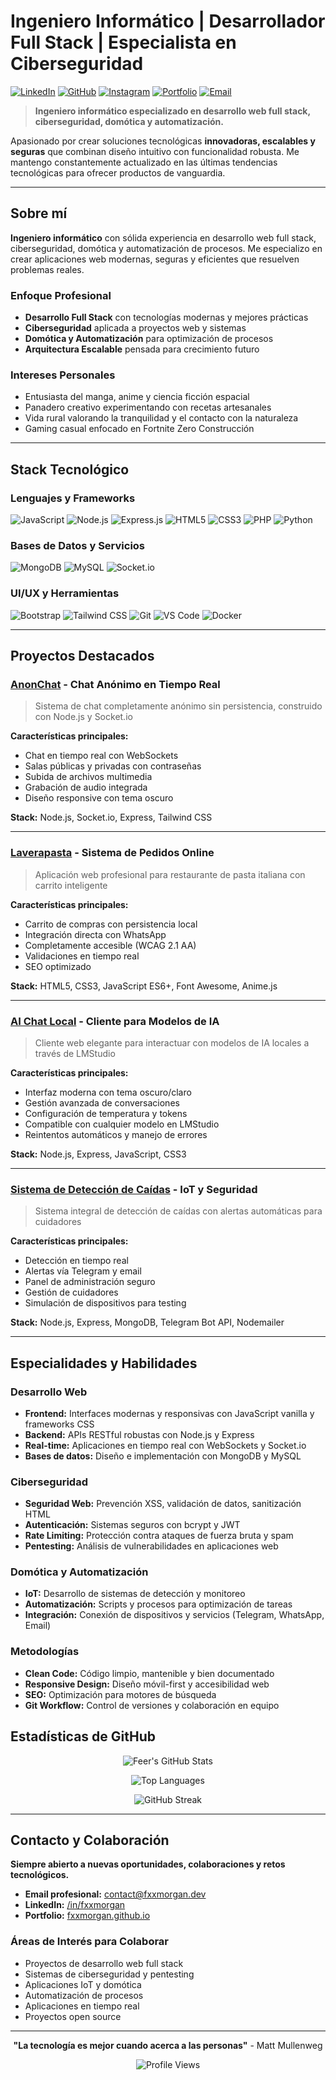 # Ingeniero Informático | Desarrollador Full Stack | Especialista en Ciberseguridad

[![LinkedIn](https://img.shields.io/badge/LinkedIn-FxxMorgan-0077B5?style=for-the-badge&logo=linkedin&logoColor=white)](https://www.linkedin.com/in/fxxmorgan/)
[![GitHub](https://img.shields.io/badge/GitHub-FxxMorgan-181717?style=for-the-badge&logo=github&logoColor=white)](https://github.com/FxxMorgan)
[![Instagram](https://img.shields.io/badge/Instagram-FxxMorgan-E4405F?style=for-the-badge&logo=instagram&logoColor=white)](https://instagram.com/FxxMorgan)
[![Portfolio](https://img.shields.io/badge/Portfolio-Visitar-4CAF50?style=for-the-badge&logo=web&logoColor=white)](https://fxxmorgan.github.io)
[![Email](https://img.shields.io/badge/Email-Contacto-D14836?style=for-the-badge&logo=gmail&logoColor=white)](mailto:contact@fxxmorgan.dev)

> **Ingeniero informático especializado en desarrollo web full stack, ciberseguridad, domótica y automatización.**

Apasionado por crear soluciones tecnológicas **innovadoras, escalables y seguras** que combinan diseño intuitivo con funcionalidad robusta. Me mantengo constantemente actualizado en las últimas tendencias tecnológicas para ofrecer productos de vanguardia.

---

## Sobre mí

**Ingeniero informático** con sólida experiencia en desarrollo web full stack, ciberseguridad, domótica y automatización de procesos. Me especializo en crear aplicaciones web modernas, seguras y eficientes que resuelven problemas reales.

### Enfoque Profesional
- **Desarrollo Full Stack** con tecnologías modernas y mejores prácticas
- **Ciberseguridad** aplicada a proyectos web y sistemas
- **Domótica y Automatización** para optimización de procesos
- **Arquitectura Escalable** pensada para crecimiento futuro

### Intereses Personales
- Entusiasta del manga, anime y ciencia ficción espacial
- Panadero creativo experimentando con recetas artesanales
- Vida rural valorando la tranquilidad y el contacto con la naturaleza
- Gaming casual enfocado en Fortnite Zero Construcción  

---

## Stack Tecnológico

### Lenguajes y Frameworks
![JavaScript](https://img.shields.io/badge/JavaScript-F7DF1E?style=for-the-badge&logo=javascript&logoColor=black)
![Node.js](https://img.shields.io/badge/Node.js-43853D?style=for-the-badge&logo=node.js&logoColor=white)
![Express.js](https://img.shields.io/badge/Express.js-404D59?style=for-the-badge&logo=express&logoColor=white)
![HTML5](https://img.shields.io/badge/HTML5-E34F26?style=for-the-badge&logo=html5&logoColor=white)
![CSS3](https://img.shields.io/badge/CSS3-1572B6?style=for-the-badge&logo=css3&logoColor=white)
![PHP](https://img.shields.io/badge/PHP-777BB4?style=for-the-badge&logo=php&logoColor=white)
![Python](https://img.shields.io/badge/Python-3776AB?style=for-the-badge&logo=python&logoColor=white)

### Bases de Datos y Servicios
![MongoDB](https://img.shields.io/badge/MongoDB-4EA94B?style=for-the-badge&logo=mongodb&logoColor=white)
![MySQL](https://img.shields.io/badge/MySQL-00000F?style=for-the-badge&logo=mysql&logoColor=white)
![Socket.io](https://img.shields.io/badge/Socket.io-black?style=for-the-badge&logo=socket.io&badgeColor=010101)

### UI/UX y Herramientas
![Bootstrap](https://img.shields.io/badge/Bootstrap-563D7C?style=for-the-badge&logo=bootstrap&logoColor=white)
![Tailwind CSS](https://img.shields.io/badge/Tailwind_CSS-38B2AC?style=for-the-badge&logo=tailwind-css&logoColor=white)
![Git](https://img.shields.io/badge/Git-F05033?style=for-the-badge&logo=git&logoColor=white)
![VS Code](https://img.shields.io/badge/VS_Code-0078d7?style=for-the-badge&logo=visual-studio-code&logoColor=white)
![Docker](https://img.shields.io/badge/Docker-2496ED?style=for-the-badge&logo=docker&logoColor=white)

---

## Proyectos Destacados

### [AnonChat](https://github.com/FxxMorgan/AnonChat) - Chat Anónimo en Tiempo Real
> Sistema de chat completamente anónimo sin persistencia, construido con Node.js y Socket.io

**Características principales:**
- Chat en tiempo real con WebSockets
- Salas públicas y privadas con contraseñas
- Subida de archivos multimedia
- Grabación de audio integrada
- Diseño responsive con tema oscuro

**Stack:** Node.js, Socket.io, Express, Tailwind CSS

---

### [Laverapasta](https://github.com/FxxMorgan/Laverapasta) - Sistema de Pedidos Online
> Aplicación web profesional para restaurante de pasta italiana con carrito inteligente

**Características principales:**
- Carrito de compras con persistencia local
- Integración directa con WhatsApp
- Completamente accesible (WCAG 2.1 AA)
- Validaciones en tiempo real
- SEO optimizado

**Stack:** HTML5, CSS3, JavaScript ES6+, Font Awesome, Anime.js

---

### [AI Chat Local](https://github.com/FxxMorgan/AI-Chat-Local) - Cliente para Modelos de IA
> Cliente web elegante para interactuar con modelos de IA locales a través de LMStudio

**Características principales:**
- Interfaz moderna con tema oscuro/claro
- Gestión avanzada de conversaciones
- Configuración de temperatura y tokens
- Compatible con cualquier modelo en LMStudio
- Reintentos automáticos y manejo de errores

**Stack:** Node.js, Express, JavaScript, CSS3

---

### [Sistema de Detección de Caídas](https://github.com/FxxMorgan/Detection) - IoT y Seguridad
> Sistema integral de detección de caídas con alertas automáticas para cuidadores

**Características principales:**
- Detección en tiempo real
- Alertas vía Telegram y email
- Panel de administración seguro
- Gestión de cuidadores
- Simulación de dispositivos para testing

**Stack:** Node.js, Express, MongoDB, Telegram Bot API, Nodemailer  

---

## Especialidades y Habilidades

### Desarrollo Web
- **Frontend:** Interfaces modernas y responsivas con JavaScript vanilla y frameworks CSS
- **Backend:** APIs RESTful robustas con Node.js y Express
- **Real-time:** Aplicaciones en tiempo real con WebSockets y Socket.io
- **Bases de datos:** Diseño e implementación con MongoDB y MySQL

### Ciberseguridad
- **Seguridad Web:** Prevención XSS, validación de datos, sanitización HTML
- **Autenticación:** Sistemas seguros con bcrypt y JWT
- **Rate Limiting:** Protección contra ataques de fuerza bruta y spam
- **Pentesting:** Análisis de vulnerabilidades en aplicaciones web

### Domótica y Automatización
- **IoT:** Desarrollo de sistemas de detección y monitoreo
- **Automatización:** Scripts y procesos para optimización de tareas
- **Integración:** Conexión de dispositivos y servicios (Telegram, WhatsApp, Email)

### Metodologías
- **Clean Code:** Código limpio, mantenible y bien documentado
- **Responsive Design:** Diseño móvil-first y accesibilidad web
- **SEO:** Optimización para motores de búsqueda
- **Git Workflow:** Control de versiones y colaboración en equipo  

## Estadísticas de GitHub

<div align="center">

![Feer's GitHub Stats](https://github-readme-stats.vercel.app/api?username=FxxMorgan&show_icons=true&theme=tokyonight&hide_border=true&bg_color=0D1117)

![Top Languages](https://github-readme-stats.vercel.app/api/top-langs/?username=FxxMorgan&layout=compact&theme=tokyonight&hide_border=true&bg_color=0D1117)

![GitHub Streak](https://github-readme-streak-stats.herokuapp.com/?user=FxxMorgan&theme=tokyonight&hide_border=true&background=0D1117)

</div>

---

## Contacto y Colaboración

**Siempre abierto a nuevas oportunidades, colaboraciones y retos tecnológicos.**

- **Email profesional:** [contact@fxxmorgan.dev](mailto:contact@fxxmorgan.dev)
- **LinkedIn:** [/in/fxxmorgan](https://www.linkedin.com/in/fxxmorgan/)
- **Portfolio:** [fxxmorgan.github.io](https://fxxmorgan.github.io)

### Áreas de Interés para Colaborar
- Proyectos de desarrollo web full stack
- Sistemas de ciberseguridad y pentesting
- Aplicaciones IoT y domótica
- Automatización de procesos
- Aplicaciones en tiempo real
- Proyectos open source

---

<div align="center">

**"La tecnología es mejor cuando acerca a las personas"** - Matt Mullenweg

![Profile Views](https://komarev.com/ghpvc/?username=FxxMorgan&color=0078d7&style=for-the-badge&label=PROFILE+VIEWS)

</div>
